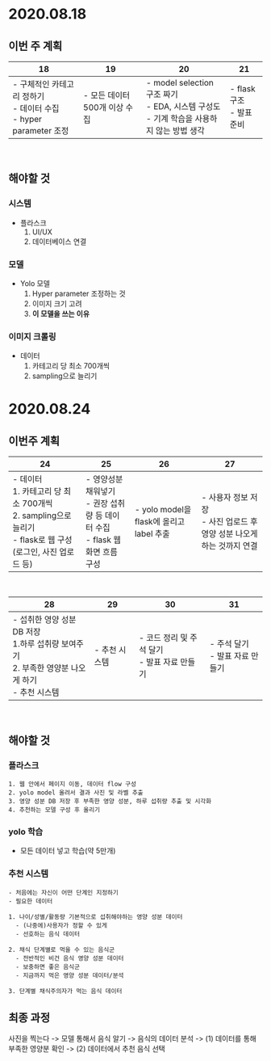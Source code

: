 # 2020.08.18

## 이번 주 계획

|18|19|20|21|
|-|-|-|-|
|- 구체적인 카테고리 정하기</br>- 데이터 수집 </br>- hyper parameter 조정|- 모든 데이터 500개 이상 수집|- model selection 구조 짜기</br>- EDA, 시스템 구성도</br> - 기계 학습을 사용하지 않는 방법 생각|- flask 구조</br>- 발표 준비|

</br>

## 해야할 것

### 시스템
  - 플라스크
      1. UI/UX 
      2. 데이터베이스 연결

### 모델
  - Yolo 모델
      1. Hyper parameter 조정하는 것
      2. 이미지 크기 고려
      3. **이 모델을 쓰는 이유**

### 이미지 크롤링
  - 데이터
    1. 카테고리 당 최소 700개씩
    2. sampling으로 늘리기
    
    
# 2020.08.24
## 이번주 계획

|24|25|26|27|
|-|-|-|-|
|- 데이터 </br>  1. 카테고리 당 최소 700개씩</br>  2. sampling으로 늘리기 </br>- flask로 웹 구성(로그인, 사진 업로드 등)|- 영양성분 채워넣기 <br/>- 권장 섭취량 등 데이터 수집 <br/>- flask 웹 화면 흐름 구성|- yolo model을 flask에 올리고 label 추출|- 사용자 정보 저장 </br> - 사진 업로드 후 영양 성분 나오게 하는 것까지 연결|

</br>

|28|29|30|31|
|-|-|-|-|
|- 섭취한 영양 성분 DB 저장</br>  1.하루 섭취량 보여주기</br>  2. 부족한 영양분 나오게 하기</br>- 추천 시스템|- 추천 시스템|- 코드 정리 및 주석 달기</br>- 발표 자료 만들기|- 주석 달기</br>- 발표 자료 만들기|

</br>


## 해야할 것

### 플라스크
    1. 웹 안에서 페이지 이동, 데이터 flow 구성
    2. yolo model 올려서 결과 사진 및 라벨 추출
    3. 영양 성분 DB 저장 후 부족한 영양 성분, 하루 섭취량 추출 및 시각화
    4. 추천하는 모델 구성 후 올리기

### yolo 학습
  - 모든 데이터 넣고 학습(약 5만개)

### 추천 시스템
    - 처음에는 자신이 어떤 단계인 지정하기
    - 필요한 데이터

    1. 나이/성별/활동량 기본적으로 섭취해야하는 영양 성분 데이터
      - (나중에)사용자가 정할 수 있게
      - 선호하는 음식 데이터

    2. 채식 단계별로 먹을 수 있는 음식군
      - 전반적인 비건 음식 영양 성분 데이터
      - 보충하면 좋은 음식군
      - 지금까지 먹은 영양 성분 데이터/분석

    3. 단계별 채식주의자가 먹는 음식 데이터


## 최종 과정

사진을 찍는다 -> 모델 통해서 음식 알기 -> 음식의 데이터 분석 -> (1) 데이터를 통해 부족한 영양분 확인 -> (2) 데이터에서 추천 음식 선택

